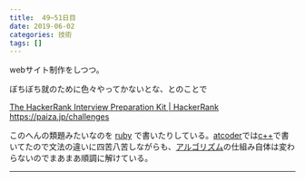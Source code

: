 ```yaml
---
title:  49~51日目
date: 2019-06-02
categories: 技術
tags: []
---
```

<p>webサイト制作をしつつ。</p><p>ぼちぼち就のために色々やってかないとな、とのことで</p><p><a href="https://www.hackerrank.com/interview/interview-preparation-kit">The HackerRank Interview Preparation Kit | HackerRank</a><br />
<a href="https://paiza.jp/challenges">https://paiza.jp/challenges</a></p><p>このへんの類題みたいなのを <a class="keyword" href="http://d.hatena.ne.jp/keyword/ruby">ruby</a> で書いたりしている。<a class="keyword" href="http://d.hatena.ne.jp/keyword/atcoder">atcoder</a>では<a class="keyword" href="http://d.hatena.ne.jp/keyword/c%2B%2B">c++</a>で書いてたので文法の違いに四苦八苦しながらも、<a class="keyword" href="http://d.hatena.ne.jp/keyword/%A5%A2%A5%EB%A5%B4%A5%EA%A5%BA%A5%E0">アルゴリズム</a>の仕組み自体は変わらないのでまあまあ順調に解けている。</p>

-----
